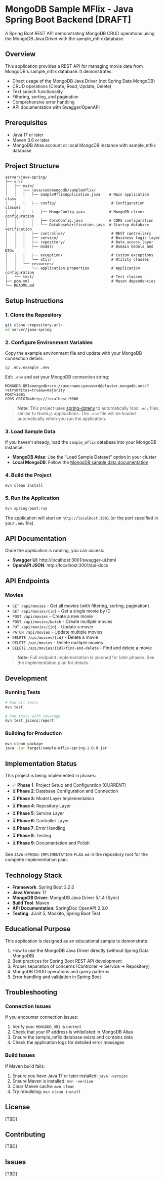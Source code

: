 # MongoDB Sample MFlix - Java Spring Boot Backend [DRAFT]

A Spring Boot REST API demonstrating MongoDB CRUD operations using the MongoDB Java Driver with the sample_mflix database.

## Overview

This application provides a REST API for managing movie data from MongoDB's sample_mflix database. It demonstrates:

- Direct usage of the MongoDB Java Driver (not Spring Data MongoDB)
- CRUD operations (Create, Read, Update, Delete)
- Text search functionality
- Filtering, sorting, and pagination
- Comprehensive error handling
- API documentation with Swagger/OpenAPI

## Prerequisites

- Java 17 or later
- Maven 3.6 or later
- MongoDB Atlas account or local MongoDB instance with sample_mflix database

## Project Structure

```
server/java-spring/
├── src/
│   ├── main/
│   │   ├── java/com/mongodb/samplemflix/
│   │   │   ├── SampleMflixApplication.java    # Main application class
│   │   │   ├── config/                         # Configuration classes
│   │   │   │   ├── MongoConfig.java           # MongoDB client configuration
│   │   │   │   ├── CorsConfig.java            # CORS configuration
│   │   │   │   └── DatabaseVerification.java  # Startup database verification
│   │   │   ├── controller/                     # REST controllers
│   │   │   ├── service/                        # Business logic layer
│   │   │   ├── repository/                     # Data access layer
│   │   │   ├── model/                          # Domain models and DTOs
│   │   │   ├── exception/                      # Custom exceptions
│   │   │   └── util/                           # Utility classes
│   │   └── resources/
│   │       └── application.properties          # Application configuration
│   └── test/                                   # Test classes
├── pom.xml                                     # Maven dependencies
└── README.md
```

## Setup Instructions

### 1. Clone the Repository

```bash
git clone <repository-url>
cd server/java-spring
```

### 2. Configure Environment Variables

Copy the example environment file and update with your MongoDB connection details:

```bash
cp .env.example .env
```

Edit `.env` and set your MongoDB connection string:

```properties
MONGODB_URI=mongodb+srv://username:password@cluster.mongodb.net/?retryWrites=true&w=majority
PORT=3001
CORS_ORIGIN=http://localhost:3000
```

> **Note**: This project uses [spring-dotenv](https://github.com/paulschwarz/spring-dotenv) to automatically load `.env` files, similar to Node.js applications. The `.env` file will be loaded automatically when you run the application.

### 3. Load Sample Data

If you haven't already, load the `sample_mflix` database into your MongoDB instance:

- **MongoDB Atlas**: Use the "Load Sample Dataset" option in your cluster
- **Local MongoDB**: Follow the [MongoDB sample data documentation](https://www.mongodb.com/docs/atlas/sample-data/)

### 4. Build the Project

```bash
mvn clean install
```

### 5. Run the Application

```bash
mvn spring-boot:run
```

The application will start on `http://localhost:3001` (or the port specified in your `.env` file).

## API Documentation

Once the application is running, you can access:

- **Swagger UI**: http://localhost:3001/swagger-ui.html
- **OpenAPI JSON**: http://localhost:3001/api-docs

## API Endpoints

### Movies

- `GET /api/movies` - Get all movies (with filtering, sorting, pagination)
- `GET /api/movies/{id}` - Get a single movie by ID
- `POST /api/movies` - Create a new movie
- `POST /api/movies/batch` - Create multiple movies
- `PUT /api/movies/{id}` - Update a movie
- `PATCH /api/movies` - Update multiple movies
- `DELETE /api/movies/{id}` - Delete a movie
- `DELETE /api/movies` - Delete multiple movies
- `DELETE /api/movies/{id}/find-and-delete` - Find and delete a movie

> **Note**: Full endpoint implementation is planned for later phases. See the implementation plan for details.

## Development

### Running Tests

```bash
# Run all tests
mvn test

# Run tests with coverage
mvn test jacoco:report
```

### Building for Production

```bash
mvn clean package
java -jar target/sample-mflix-spring-1.0.0.jar
```

## Implementation Status

This project is being implemented in phases:

- ✅ **Phase 1**: Project Setup and Configuration (CURRENT)
- ⏳ **Phase 2**: Database Configuration and Connection
- ⏳ **Phase 3**: Model Layer Implementation
- ⏳ **Phase 4**: Repository Layer
- ⏳ **Phase 5**: Service Layer
- ⏳ **Phase 6**: Controller Layer
- ⏳ **Phase 7**: Error Handling
- ⏳ **Phase 8**: Testing
- ⏳ **Phase 9**: Documentation and Polish

See `JAVA-SPRING-IMPLEMENTATION-PLAN.md` in the repository root for the complete implementation plan.

## Technology Stack

- **Framework**: Spring Boot 3.2.0
- **Java Version**: 17
- **MongoDB Driver**: MongoDB Java Driver 5.1.4 (Sync)
- **Build Tool**: Maven
- **API Documentation**: SpringDoc OpenAPI 2.3.0
- **Testing**: JUnit 5, Mockito, Spring Boot Test

## Educational Purpose

This application is designed as an educational sample to demonstrate:

1. How to use the MongoDB Java Driver directly (without Spring Data MongoDB)
2. Best practices for Spring Boot REST API development
3. Proper separation of concerns (Controller → Service → Repository)
4. MongoDB CRUD operations and query patterns
5. Error handling and validation in Spring Boot

## Troubleshooting

### Connection Issues

If you encounter connection issues:

1. Verify your `MONGODB_URI` is correct
2. Check that your IP address is whitelisted in MongoDB Atlas
3. Ensure the sample_mflix database exists and contains data
4. Check the application logs for detailed error messages

### Build Issues

If Maven build fails:

1. Ensure you have Java 17 or later installed: `java -version`
2. Ensure Maven is installed: `mvn -version`
3. Clear Maven cache: `mvn clean`
4. Try rebuilding: `mvn clean install`

## License

[TBD]

## Contributing

[TBD]

## Issues

[TBD]
